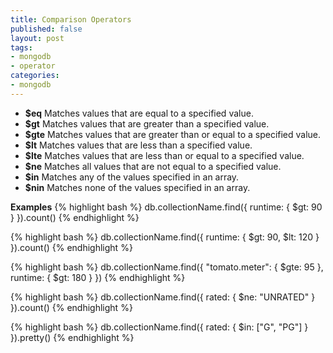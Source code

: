 ```yaml
---
title: Comparison Operators
published: false
layout: post
tags:
- mongodb
- operator
categories:
- mongodb
---
```


* **$eq**	Matches values that are equal to a specified value.
* **$gt**	Matches values that are greater than a specified value.
* **$gte**	Matches values that are greater than or equal to a specified value.
* **$lt** Matches values that are less than a specified value.
* **$lte**	Matches values that are less than or equal to a specified value.
* **$ne** Matches all values that are not equal to a specified value.
* **$in**	Matches any of the values specified in an array.
* **$nin**	Matches none of the values specified in an array.

**Examples**
{% highlight bash %}
db.collectionName.find({ runtime: { $gt: 90 } }).count()
{% endhighlight %}

{% highlight bash %}
db.collectionName.find({ runtime: { $gt: 90, $lt: 120 } }).count()
{% endhighlight %}

{% highlight bash %}
db.collectionName.find({ "tomato.meter": { $gte: 95 }, runtime: { $gt: 180 } })
{% endhighlight %}

{% highlight bash %}
db.collectionName.find({ rated: { $ne: "UNRATED" } }).count()
{% endhighlight %}

{% highlight bash %}
db.collectionName.find({ rated: { $in: ["G", "PG"] } }).pretty()
{% endhighlight %}